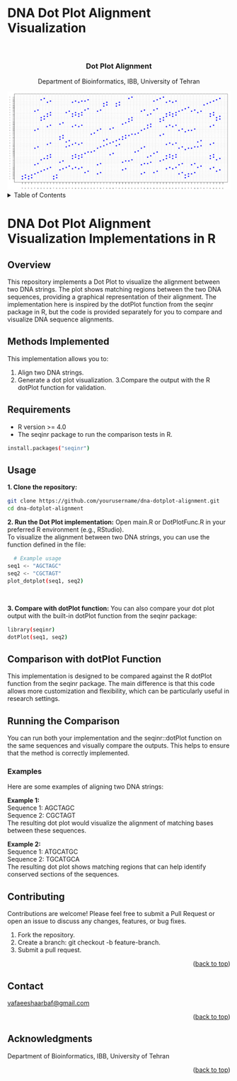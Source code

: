 # DNA Dot Plot Alignment Visualization
<!-- Improved compatibility of back to top link: See: https://github.com/othneildrew/Best-README-Template/pull/73 -->

<!-- PROJECT LOGO -->
<br />
<div align="center">

<h3 align="center">Dot Plot Alignment</h3>

  <p align="center">
    Department of Bioinformatics, IBB, University of Tehran
    <br />
  </p>
</div>


<div align="center">
  <img src="Logo.png" alt="Alt text">
</div>

<!-- TABLE OF CONTENTS -->
<details>
  <summary>Table of Contents</summary>
  <ol>
    <li>
      <a href="#Overview">Overview</a>
    </li>
    <li><a href="#Methods">Methods Implemented</a></li>
    <li><a href="#Requirements">Requirements</a></li>
    <li><a href="#Usage">Usage</a></li>
    <li><a href="#Comparison_with_dotPlot_Function">Comparison with dotPlot Function</a></li>
    <li><a href="#Examples">Examples</a></li>
    <li><a href="#Contributing">Contributing</a></li>
  </ol>
</details>

<!-- ABOUT THE PROJECT -->
# DNA Dot Plot Alignment Visualization Implementations in R

## Overview
This repository implements a Dot Plot to visualize the alignment between two DNA strings. The plot shows matching regions between the two DNA sequences, providing a graphical representation of their alignment. The implementation here is inspired by the dotPlot function from the seqinr package in R, but the code is provided separately for you to compare and visualize DNA sequence alignments.
## Methods Implemented
This implementation allows you to:
1. Align two DNA strings.
2. Generate a dot plot visualization.
3.Compare the output with the R dotPlot function for validation.

## Requirements
<ul>
  <li>R version >= 4.0</li>
  <li>The seqinr package to run the comparison tests in R.</li>
</ul>

```bash
install.packages("seqinr")
```
<h2 id='Usage'>Usage</h2>

**1. Clone the repository:**
  ```bash
  git clone https://github.com/yourusername/dna-dotplot-alignment.git
cd dna-dotplot-alignment
```
**2. Run the Dot Plot implementation:**
Open main.R or DotPlotFunc.R in your preferred R environment (e.g., RStudio).<br>
To visualize the alignment between two DNA strings, you can use the function defined in the file:
```bash
  # Example usage
seq1 <- "AGCTAGC"
seq2 <- "CGCTAGT"
plot_dotplot(seq1, seq2)
```
<br>

**3. Compare with dotPlot function:**
You can also compare your dot plot output with the built-in dotPlot function from the seqinr package:
  ```bash
  library(seqinr)
dotPlot(seq1, seq2)
```
  
<h2 id="Comparison_with_dotPlot_Function">Comparison with dotPlot Function</h2>
This implementation is designed to be compared against the R dotPlot function from the seqinr package. The main difference is that this code allows more customization and flexibility, which can be particularly useful in research settings.

## Running the Comparison
You can run both your implementation and the seqinr::dotPlot function on the same sequences and visually compare the outputs. This helps to ensure that the method is correctly implemented.

### Examples
Here are some examples of aligning two DNA strings:<br>

**Example 1:**<br>
Sequence 1: AGCTAGC<br>
Sequence 2: CGCTAGT<br>
The resulting dot plot would visualize the alignment of matching bases between these sequences.<br>

**Example 2:**<br>
Sequence 1: ATGCATGC<br>
Sequence 2: TGCATGCA<br>
The resulting dot plot shows matching regions that can help identify conserved sections of the sequences.
## Contributing
Contributions are welcome! Please feel free to submit a Pull Request or open an issue to discuss any changes, features, or bug fixes.
<ol>
  <li>Fork the repository.</li>
  <li>Create a branch: git checkout -b feature-branch.</li>
  <li>Submit a pull request.
</li>
</ol>
<p align="right">(<a href="#readme-top">back to top</a>)</p>

<!-- CONTACT -->
## Contact

vafaeeshaarbaf@gmail.com


<p align="right">(<a href="#readme-top">back to top</a>)</p>



<!-- ACKNOWLEDGMENTS -->
## Acknowledgments

Department of Bioinformatics, IBB, University of Tehran

<p align="right">(<a href="#readme-top">back to top</a>)</p>





<!-- MARKDOWN LINKS & IMAGES -->
<!-- https://www.markdownguide.org/basic-syntax/#reference-style-links -->
[contributors-shield]: https://img.shields.io/github/contributors/github_username/repo_name.svg?style=for-the-badge
[contributors-url]: https://github.com/github_username/repo_name/graphs/contributors
[forks-shield]: https://img.shields.io/github/forks/github_username/repo_name.svg?style=for-the-badge
[forks-url]: https://github.com/github_username/repo_name/network/members
[stars-shield]: https://img.shields.io/github/stars/github_username/repo_name.svg?style=for-the-badge
[stars-url]: https://github.com/github_username/repo_name/stargazers
[issues-shield]: https://img.shields.io/github/issues/github_username/repo_name.svg?style=for-the-badge
[issues-url]: https://github.com/github_username/repo_name/issues
[license-shield]: https://img.shields.io/github/license/github_username/repo_name.svg?style=for-the-badge
[license-url]: https://github.com/github_username/repo_name/blob/master/LICENSE.txt
[linkedin-shield]: https://img.shields.io/badge/-LinkedIn-black.svg?style=for-the-badge&logo=linkedin&colorB=555
[linkedin-url]: https://linkedin.com/in/linkedin_username
[product-screenshot]: images/screenshot.png
[Next.js]: https://img.shields.io/badge/next.js-000000?style=for-the-badge&logo=nextdotjs&logoColor=white
[Next-url]: https://nextjs.org/
[React.js]: https://img.shields.io/badge/React-20232A?style=for-the-badge&logo=react&logoColor=61DAFB
[React-url]: https://reactjs.org/
[Vue.js]: https://img.shields.io/badge/Vue.js-35495E?style=for-the-badge&logo=vuedotjs&logoColor=4FC08D
[Vue-url]: https://vuejs.org/
[Angular.io]: https://img.shields.io/badge/Angular-DD0031?style=for-the-badge&logo=angular&logoColor=white
[Angular-url]: https://angular.io/
[Svelte.dev]: https://img.shields.io/badge/Svelte-4A4A55?style=for-the-badge&logo=svelte&logoColor=FF3E00
[Svelte-url]: https://svelte.dev/
[Laravel.com]: https://img.shields.io/badge/Laravel-FF2D20?style=for-the-badge&logo=laravel&logoColor=white
[Laravel-url]: https://laravel.com
[Bootstrap.com]: https://img.shields.io/badge/Bootstrap-563D7C?style=for-the-badge&logo=bootstrap&logoColor=white
[Bootstrap-url]: https://getbootstrap.com
[JQuery.com]: https://img.shields.io/badge/jQuery-0769AD?style=for-the-badge&logo=jquery&logoColor=white
[JQuery-url]: https://jquery.com
